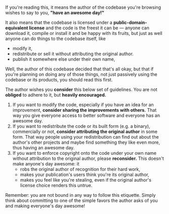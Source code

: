If you're reading this, it means the author of the codebase you're browsing
wishes to say to you, **"have an awesome day!"**

It also means that the codebase is licensed under a **public-domain-equivalent
license** and the code is the freest it can be — anyone can download it, compile
or install it and be happy with its fruits, but just as well anyone can do
things to the codebase itself, like
* modify it,
* redistribute or sell it without attributing the original author.
* publish it somewhere else under their own name,

Well, the author of this codebase decided that that's all okay, but that if
you're planning on doing any of those things, not just passively using the
codebase or its products, you should read this first.

The author wishes you **consider** this below set of guidelines. You are not
**obliged** to adhere to it, but **heavily encouraged.**

1. If you want to modify the code, especially if you have an idea for an
   improvement, **consider sharing the improvements with others.** That way you
   give everyone access to better software and everyone has an awesome day.
2. If you want to redistribute the code or its built form (e.g. a binary),
   commercially or not, **consider attributing the original author** in some
   form. That way people using your redistribution can find out about the
   author's other projects and maybe find something they like even more, thus
   having an awesome day.
3. If you want to enforce copyright onto the code under your own name without
   attribution to the original author, please **reconsider.** This doesn't make
   anyone's day awesome: it
    * robs the original author of recognition for their hard work,
    * makes your publication's users think you're its original author,
    * makes you feel like you're stealing, even if the original author's license
      choice renders this untrue.


Remember: you are not bound in any way to follow this etiquette. Simply think
about committing to one of the simple favors the author asks of you and making
everyone's day awesome!